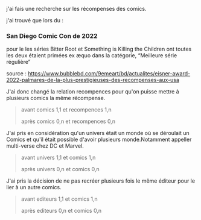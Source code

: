 j'ai fais une recherche sur les récompenses des comics. 

j'ai trouvé que lors du : 
### San Diego Comic Con de 2022
pour le  les séries Bitter Root et Something is Killing the Children ont toutes les deux étaient primées ex æquo dans la catégorie, “Meilleure série régulière”

source : https://www.bubblebd.com/9emeart/bd/actualites/eisner-award-2022-palmares-de-la-plus-prestigieuses-des-recompenses-aux-usa

J'ai donc changé la relation recompences pour qu'on puisse mettre à plusieurs comics la même récompense. 

> avant comics 1,1 et recompences 1,n
>
> après comics 0,n et recompences 0,n

J'ai pris en considération qu'un univers était un monde où se déroulait un Comics et qu'il était possible d'avoir plusieurs monde.Notamment appeller multi-verse chez DC et Marvel.
>avant univers 1,1 et comics 1,n
> 
> après univers 0,n et comics 0,n

J'ai pris la décision de ne pas recréer plusieurs fois le même éditeur pour le lier à un autre comics.
>avant editeurs 1,1 et comics 1,n
> 
> après editeurs 0,n et comics 0,n

